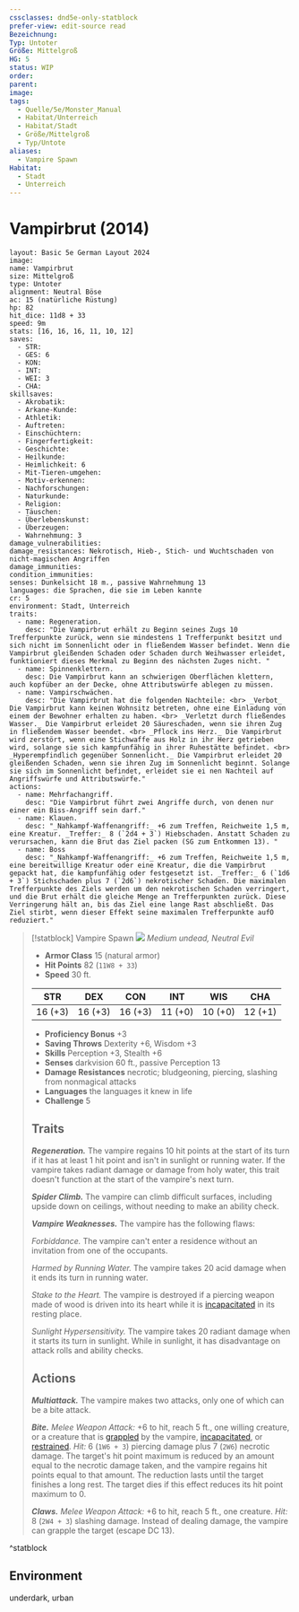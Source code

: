 ```yaml
---
cssclasses: dnd5e-only-statblock
prefer-view: edit-source read
Bezeichnung:
Typ: Untoter
Größe: Mittelgroß
HG: 5
status: WIP
order:
parent:
image:
tags:
  - Quelle/5e/Monster_Manual
  - Habitat/Unterreich
  - Habitat/Stadt
  - Größe/Mittelgroß
  - Typ/Untote
aliases:
  - Vampire Spawn
Habitat:
  - Stadt
  - Unterreich
---
```

# Vampirbrut (2014)

```statblock
layout: Basic 5e German Layout 2024
image: 
name: Vampirbrut
size: Mittelgroß
type: Untoter
alignment: Neutral Böse
ac: 15 (natürliche Rüstung)
hp: 82
hit_dice: 11d8 + 33
speed: 9m
stats: [16, 16, 16, 11, 10, 12]
saves:
  - STR:
  - GES: 6
  - KON:
  - INT:
  - WEI: 3
  - CHA:
skillsaves:
  - Akrobatik:
  - Arkane-Kunde:
  - Athletik:
  - Auftreten:
  - Einschüchtern:
  - Fingerfertigkeit:
  - Geschichte:
  - Heilkunde:
  - Heimlichkeit: 6
  - Mit-Tieren-umgehen:
  - Motiv-erkennen:
  - Nachforschungen:
  - Naturkunde:
  - Religion:
  - Täuschen:
  - Überlebenskunst:
  - Überzeugen:
  - Wahrnehmung: 3
damage_vulnerabilities: 
damage_resistances: Nekrotisch, Hieb-, Stich- und Wuchtschaden von nicht-magischen Angriffen
damage_immunities: 
condition_immunities: 
senses: Dunkelsicht 18 m., passive Wahrnehmung 13
languages: die Sprachen, die sie im Leben kannte
cr: 5
environment: Stadt, Unterreich
traits:
  - name: Regeneration.
    desc: "Die Vampirbrut erhält zu Beginn seines Zugs 10 Trefferpunkte zurück, wenn sie mindestens 1 Trefferpunkt besitzt und sich nicht im Sonnenlicht oder in fließendem Wasser befindet. Wenn die Vampirbrut gleißenden Schaden oder Schaden durch Weihwasser erleidet, funktioniert dieses Merkmal zu Beginn des nächsten Zuges nicht. "
  - name: Spinnenklettern.
    desc: Die Vampirbrut kann an schwierigen Oberflächen klettern, auch kopfüber an der Decke, ohne Attributswürfe ablegen zu müssen.
  - name: Vampirschwächen.
    desc: "Die Vampirbrut hat die folgenden Nachteile: <br> _Verbot_ Die Vampirbrut kann keinen Wohnsitz betreten, ohne eine Einladung von einem der Bewohner erhalten zu haben. <br> _Verletzt durch fließendes Wasser._ Die Vampirbrut erleidet 20 Säureschaden, wenn sie ihren Zug in fließendem Wasser beendet. <br> _Pflock ins Herz._ Die Vampirbrut wird zerstört, wenn eine Stichwaffe aus Holz in ihr Herz getrieben wird, solange sie sich kampfunfähig in ihrer Ruhestätte befindet. <br> _Hyperempfindlich gegenüber Sonnenlicht._ Die Vampirbrut erleidet 20 gleißenden Schaden, wenn sie ihren Zug im Sonnenlicht beginnt. Solange sie sich im Sonnenlicht befindet, erleidet sie ei nen Nachteil auf Angriffswürfe und Attributswürfe."
actions:
  - name: Mehrfachangriff.
    desc: "Die Vampirbrut führt zwei Angriffe durch, von denen nur einer ein Biss-Angriff sein darf."
  - name: Klauen.
    desc: "_Nahkampf-Waffenangriff:_ +6 zum Treffen, Reichweite 1,5 m, eine Kreatur. _Treffer:_ 8 (`2d4 + 3`) Hiebschaden. Anstatt Schaden zu verursachen, kann die Brut das Ziel packen (SG zum Entkommen 13). "
  - name: Boss
    desc: "_Nahkampf-Waffenangriff:_ +6 zum Treffen, Reichweite 1,5 m, eine bereitwillige Kreatur oder eine Kreatur, die die Vampirbrut gepackt hat, die kampfunfähig oder festgesetzt ist. _Treffer:_ 6 (`1d6 + 3`) Stichschaden plus 7 (`2d6`) nekrotischer Schaden. Die maximalen Trefferpunkte des Ziels werden um den nekrotischen Schaden verringert, und die Brut erhält die gleiche Menge an Trefferpunkten zurück. Diese Verringerung hält an, bis das Ziel eine lange Rast abschließt. Das Ziel stirbt, wenn dieser Effekt seine maximalen Trefferpunkte aufO reduziert."
```


> [!statblock] Vampire Spawn
> ![](compendium/bestiary/undead/token/vampire-spawn.png#token)
> *Medium undead, Neutral Evil*
> 
> - **Armor Class** 15  (natural armor)
> - **Hit Points** 82 (`11W8 + 33`)
> - **Speed** 30 ft.
> 
> |STR|DEX|CON|INT|WIS|CHA|
> |:---:|:---:|:---:|:---:|:---:|:---:|
> |16 (+3)|16 (+3)|16 (+3)|11 (+0)|10 (+0)|12 (+1)|
> 
> - **Proficiency Bonus** +3
> - **Saving Throws** Dexterity +6, Wisdom +3
> - **Skills** Perception +3, Stealth +6
> - **Senses** darkvision 60 ft., passive Perception 13
> - **Damage Resistances** necrotic; bludgeoning, piercing, slashing from nonmagical attacks
> - **Languages** the languages it knew in life
> - **Challenge** 5
> 
> ## Traits
> 
> ***Regeneration.*** The vampire regains 10 hit points at the start of its turn if it has at least 1 hit point and isn't in sunlight or running water. If the vampire takes radiant damage or damage from holy water, this trait doesn't function at the start of the vampire's next turn.
> 
> ***Spider Climb.*** The vampire can climb difficult surfaces, including upside down on ceilings, without needing to make an ability check.
> 
> ***Vampire Weaknesses.*** The vampire has the following flaws:
> 
> *Forbiddance.* The vampire can't enter a residence without an invitation from one of the occupants.
> 
> *Harmed by Running Water.* The vampire takes 20 acid damage when it ends its turn in running water.
> 
> *Stake to the Heart.* The vampire is destroyed if a piercing weapon made of wood is driven into its heart while it is [incapacitated](rules/conditions.md#incapacitated) in its resting place.
> 
> *Sunlight Hypersensitivity.* The vampire takes 20 radiant damage when it starts its turn in sunlight. While in sunlight, it has disadvantage on attack rolls and ability checks.
> 
> ## Actions
> 
> ***Multiattack.*** The vampire makes two attacks, only one of which can be a bite attack.
> 
> ***Bite.*** *Melee Weapon Attack:* +6 to hit, reach 5 ft., one willing creature, or a creature that is [grappled](rules/conditions.md#grappled) by the vampire, [incapacitated](rules/conditions.md#incapacitated), or [restrained](rules/conditions.md#restrained). *Hit:* 6 (`1W6 + 3`) piercing damage plus 7 (`2W6`) necrotic damage. The target's hit point maximum is reduced by an amount equal to the necrotic damage taken, and the vampire regains hit points equal to that amount. The reduction lasts until the target finishes a long rest. The target dies if this effect reduces its hit point maximum to 0.
> 
> ***Claws.*** *Melee Weapon Attack:* +6 to hit, reach 5 ft., one creature. *Hit:* 8 (`2W4 + 3`) slashing damage. Instead of dealing damage, the vampire can grapple the target (escape DC 13).

^statblock

## Environment

underdark, urban